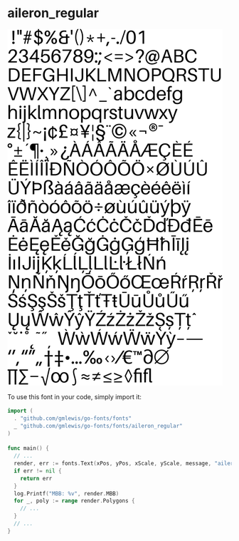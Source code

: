 # aileron_regular

![aileron_regular](aileron_regular.png)

To use this font in your code, simply import it:

```go
import (
  . "github.com/gmlewis/go-fonts/fonts"
  _ "github.com/gmlewis/go-fonts/fonts/aileron_regular"
)

func main() {
  // ...
  render, err := fonts.Text(xPos, yPos, xScale, yScale, message, "aileron_regular", Center)
  if err != nil {
    return err
  }
  log.Printf("MBB: %v", render.MBB)
  for _, poly := range render.Polygons {
    // ...
  }
  // ...
}
```

